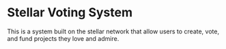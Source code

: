 # Stellar Voting System

This is a system built on the stellar network that allow users to  create, vote, and fund projects they love and admire.